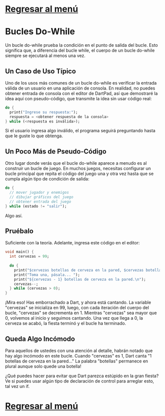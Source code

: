 # [Regresar al menú](https://github.com/proyecMariana/guswill_dart-flutter-main/tree/main)

# Bucles Do-While

Un bucle do-while prueba la condición en el punto de salida del bucle. Esto significa que, a diferencia del bucle while, el cuerpo de un bucle do-while siempre se ejecutará al menos una vez.

## Un Caso de Uso Típico

Uno de los usos más comunes de un bucle do-while es verificar la entrada válida de un usuario en una aplicación de consola. En realidad, no puedes obtener entrada de consola con el editor de DartPad, así que demostraré la idea aquí con pseudo-código, que transmite la idea sin usar código real:

```dart
do {
  print("Ingrese su respuesta:");
  respuesta = <obtener respuesta de la consola>
} while (<respuesta es inválida>);
```

Si el usuario ingresa algo inválido, el programa seguirá preguntando hasta que le guste lo que obtenga.

## Un Poco Más de Pseudo-Código

Otro lugar donde verás que el bucle do-while aparece a menudo es al construir un bucle de juego. En muchos juegos, necesitas configurar un bucle principal que repita el código del juego una y otra vez hasta que se cumpla algún tipo de condición de salida:

```dart
do {
  // mover jugador y enemigos
  // dibujar gráficos del juego
  // obtener entrada del juego
} while (estado != "salir");
```

Algo así.

## Pruébalo

Suficiente con la teoría. Adelante, ingresa este código en el editor:

```dart
void main() {
  int cervezas = 99;
  
  do {
    print("$cervezas botellas de cerveza en la pared, $cervezas botellas de cerveza.");
    print("Toma una, pásala... ");
    print("${cervezas - 1} botellas de cerveza en la pared.\n");
    cervezas--;
  } while (cervezas > 0);
}
```

¡Mira eso! Has emborrachado a Dart, y ahora está cantando. La variable "cervezas" se inicializa en 99, luego, con cada iteración del cuerpo del bucle, "cervezas" se decrementa en 1. Mientras "cervezas" sea mayor que 0, volvemos al inicio y seguimos cantando. Una vez que llega a 0, la cerveza se acabó, la fiesta terminó y el bucle ha terminado.

## Queda Algo Incómodo

Para aquellos de ustedes con una atención al detalle, habrán notado que hay algo incómodo en este bucle. Cuando "cervezas" es 1, Dart canta "1 botellas de cerveza en la pared..." La palabra "botellas" permanece en plural aunque solo quede una botella!

¿Qué puedes hacer para evitar que Dart parezca estúpido en la gran fiesta? Ve si puedes usar algún tipo de declaración de control para arreglar esto, tal vez un if.

# [Regresar al menú](https://github.com/proyecMariana/guswill_dart-flutter-main/tree/main)